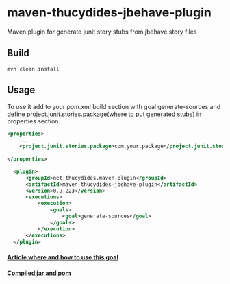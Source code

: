 maven-thucydides-jbehave-plugin
===============================

Maven plugin for generate junit story stubs from jbehave story files

## Build

    mvn clean install

## Usage

To use it add to your pom.xml build section with goal generate-sources 
and define project.junit.stories.package(where to put generated stubs) in properties section.

```xml
<properties>
    ...
    <project.junit.stories.package>com.your.package</project.junit.stories.package>
    ...
</properties>
```
```xml
  <plugin>
      <groupId>net.thucydides.maven.plugin</groupId>
      <artifactId>maven-thucydides-jbehave-plugin</artifactId>
      <version>0.9.223</version>
      <executions>
          <execution>
              <goals>
                  <goal>generate-sources</goal>
              </goals>
          </execution>
      </executions>
  </plugin>
```

#### [Article where and how to use this goal](http://mdolinin.github.io/blog/2014/01/17/thucydides-plus-jbehave-plus-maven-run-tests-in-parallel/) 
#### [Compiled jar and pom](https://github.com/mdolinin/maven-thucydides-jbehave-plugin/releases)
